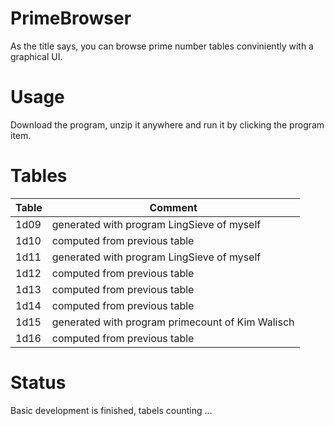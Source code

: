 # PrimeBrowser
As the title says, you can browse prime number tables conviniently with a graphical UI.


Usage
=====

  Download the program, unzip it anywhere and run it by clicking the program item.


 Tables
  ====== 
  
Table            | Comment
------------------- | --------
  1d09	| generated with program LingSieve of myself
  1d10	| computed from previous table
  1d11 	| generated with program LingSieve of myself
  1d12 	| computed from previous table
  1d13 	| computed from previous table
  1d14 	| computed from previous table
  1d15 	| generated with program primecount of Kim Walisch
  1d16 	| computed from previous table
  
  
  
  Status
  ======
  
  Basic development is finished, tabels counting ...
